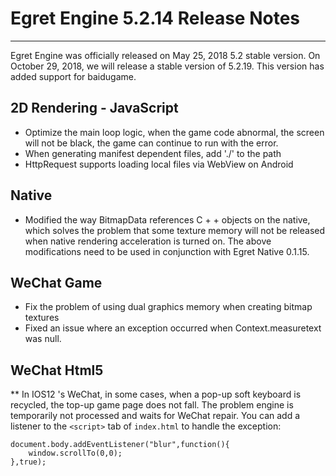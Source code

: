 # Egret Engine 5.2.14 Release Notes


---


Egret Engine was officially released on May 25, 2018 5.2 stable version. On October 29, 2018, we will release a stable version of 5.2.19. This version has added support for baidugame.


## 2D Rendering - JavaScript

* Optimize the main loop logic, when the game code abnormal, the screen will not be black, the game can continue to run with the error.
* When generating manifest dependent files, add './' to the path
* HttpRequest supports loading local files via WebView on Android

## Native

* Modified the way BitmapData references C + + objects on the native, which solves the problem that some texture memory will not be released when native rendering acceleration is turned on. The above modifications need to be used in conjunction with Egret Native 0.1.15.

## WeChat Game

* Fix the problem of using dual graphics memory when creating bitmap textures 
* Fixed an issue where an exception occurred when Context.measuretext was null.

## WeChat Html5

** In IOS12 's WeChat, in some cases, when a pop-up soft keyboard is recycled, the top-up game page does not fall. The problem engine is temporarily not processed and waits for WeChat repair. You can add a listener to the `<script>` tab of `index.html` to handle the exception:

```
document.body.addEventListener("blur",function(){
    window.scrollTo(0,0);
},true);
```
